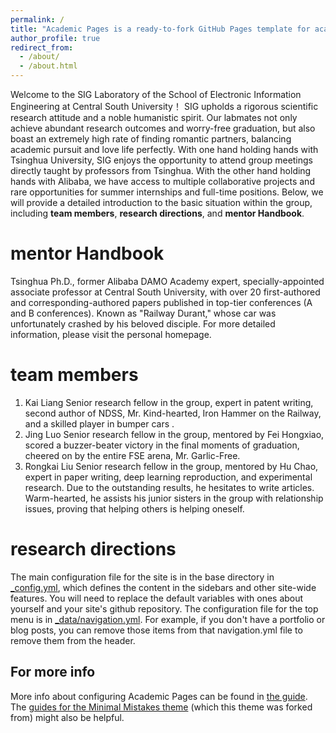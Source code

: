 ```yaml
---
permalink: /
title: "Academic Pages is a ready-to-fork GitHub Pages template for academic personal websites"
author_profile: true
redirect_from: 
  - /about/
  - /about.html
---
```

Welcome to the SIG Laboratory of the School of Electronic Information Engineering at Central South University！
SIG upholds a rigorous scientific research attitude and a noble humanistic spirit. 
Our labmates not only achieve abundant research outcomes and worry-free graduation, but also boast an extremely high rate of finding romantic partners, balancing academic pursuit and love life perfectly.
With one hand holding hands with Tsinghua University, SIG enjoys the opportunity to attend group meetings directly taught by professors from Tsinghua. With the other hand holding hands with Alibaba, we have access to multiple collaborative projects and rare opportunities for summer internships and full-time positions.
Below, we will provide a detailed introduction to the basic situation within the group, including **team members**, **research directions**, and **mentor  Handbook**.

mentor  Handbook
======
Tsinghua Ph.D., former Alibaba DAMO Academy expert, specially-appointed associate professor at Central South University, with over 20 first-authored and corresponding-authored papers published in top-tier conferences (A and B conferences). Known as "Railway Durant," whose car was unfortunately crashed by his beloved disciple. For more detailed information, please visit the personal homepage.


team members
======
1. Kai Liang Senior research fellow in the group, expert in patent writing, second author of NDSS, Mr. Kind-hearted, Iron Hammer on the Railway, and a skilled player in bumper cars .
2. Jing Luo Senior research fellow in the group, mentored by Fei Hongxiao, scored a buzzer-beater victory in the final moments of graduation, cheered on by the entire FSE arena, Mr. Garlic-Free.
3. Rongkai Liu Senior research fellow in the group, mentored by Hu Chao, expert in paper writing, deep learning reproduction, and experimental research. Due to the outstanding results, he hesitates to write articles. Warm-hearted, he assists his junior sisters in the group with relationship issues, proving that helping others is helping oneself.

research directions
======
The main configuration file for the site is in the base directory in [_config.yml](https://github.com/academicpages/academicpages.github.io/blob/master/_config.yml), which defines the content in the sidebars and other site-wide features. You will need to replace the default variables with ones about yourself and your site's github repository. The configuration file for the top menu is in [_data/navigation.yml](https://github.com/academicpages/academicpages.github.io/blob/master/_data/navigation.yml). For example, if you don't have a portfolio or blog posts, you can remove those items from that navigation.yml file to remove them from the header. 

For more info
------
More info about configuring Academic Pages can be found in [the guide](https://academicpages.github.io/markdown/). The [guides for the Minimal Mistakes theme](https://mmistakes.github.io/minimal-mistakes/docs/configuration/) (which this theme was forked from) might also be helpful.
